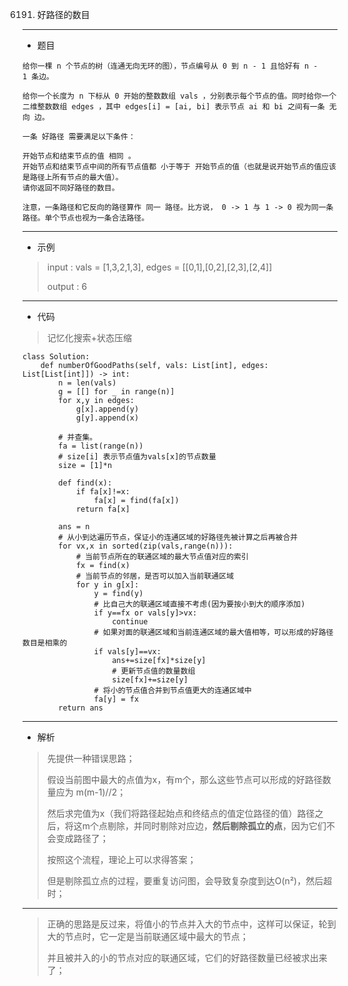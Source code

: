 6191. 好路径的数目
----------
- 题目
>
    给你一棵 n 个节点的树（连通无向无环的图），节点编号从 0 到 n - 1 且恰好有 n - 1 条边。

    给你一个长度为 n 下标从 0 开始的整数数组 vals ，分别表示每个节点的值。同时给你一个二维整数数组 edges ，其中 edges[i] = [ai, bi] 表示节点 ai 和 bi 之间有一条 无向 边。
    
    一条 好路径 需要满足以下条件：
    
    开始节点和结束节点的值 相同 。
    开始节点和结束节点中间的所有节点值都 小于等于 开始节点的值（也就是说开始节点的值应该是路径上所有节点的最大值）。
    请你返回不同好路径的数目。
    
    注意，一条路径和它反向的路径算作 同一 路径。比方说， 0 -> 1 与 1 -> 0 视为同一条路径。单个节点也视为一条合法路径。

----------
- 示例
> input : vals = [1,3,2,1,3], edges = [[0,1],[0,2],[2,3],[2,4]]
>
> output : 6
>
----------
 - 代码
> 记忆化搜索+状态压缩
> 
    class Solution:
        def numberOfGoodPaths(self, vals: List[int], edges: List[List[int]]) -> int:
            n = len(vals)
            g = [[] for _ in range(n)]
            for x,y in edges:
                g[x].append(y)
                g[y].append(x)
            
            # 并查集。
            fa = list(range(n))
            # size[i] 表示节点值为vals[x]的节点数量
            size = [1]*n
    
            def find(x):
                if fa[x]!=x:
                    fa[x] = find(fa[x])
                return fa[x]
    
            ans = n
            # 从小到达遍历节点，保证小的连通区域的好路径先被计算之后再被合并
            for vx,x in sorted(zip(vals,range(n))):
                # 当前节点所在的联通区域的最大节点值对应的索引
                fx = find(x)
                # 当前节点的邻居，是否可以加入当前联通区域
                for y in g[x]:
                    y = find(y)
                    # 比自己大的联通区域直接不考虑(因为要按小到大的顺序添加)
                    if y==fx or vals[y]>vx:
                        continue
                    # 如果对面的联通区域和当前连通区域的最大值相等，可以形成的好路径数目是相乘的
                    if vals[y]==vx:
                        ans+=size[fx]*size[y]
                        # 更新节点值的数量数组
                        size[fx]+=size[y]
                    # 将小的节点值合并到节点值更大的连通区域中
                    fa[y] = fx
            return ans
----------
 - 解析
> 
> 先提供一种错误思路；
> 
> 假设当前图中最大的点值为x，有m个，那么这些节点可以形成的好路径数量应为 m(m-1)//2；
> 
> 然后求完值为x（我们将路径起始点和终结点的值定位路径的值）路径之后，将这m个点剔除，并同时剔除对应边，**然后剔除孤立的点**，因为它们不会变成路径了；
> 
> 按照这个流程，理论上可以求得答案；
> 
> 但是剔除孤立点的过程，要重复访问图，会导致复杂度到达O(n²)，然后超时；
>   
----------
> 
> 正确的思路是反过来，将值小的节点并入大的节点中，这样可以保证，轮到大的节点时，它一定是当前联通区域中最大的节点；
> 
> 并且被并入的小的节点对应的联通区域，它们的好路径数量已经被求出来了；
> 
